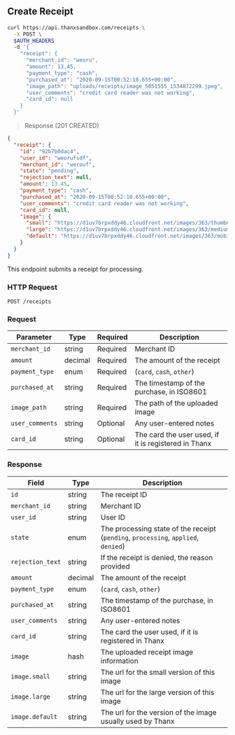 ## Create Receipt

```bash
curl https://api.thanxsandbox.com/receipts \
  -X POST \
  $AUTH_HEADERS
  -d '{
    "receipt": {
      "merchant_id": "weoru",
      "amount": 13.45,
      "payment_type": "cash",
      "purchased_at": "2020-09-15T00:52:10.655+00:00",
      "image_path": "uploads/receipts/image_5051555_1534872299.jpeg",
      "user_comments": "credit card reader was not working",
      "card_id": null
    }
  }'
```

> Response (201 CREATED)

```json
{
  "receipt": {
    "id": "92b7b0dac4",
    "user_id": "weorufsdf",
    "merchant_id": "werouf",
    "state": "pending",
    "rejection_text": null,
    "amount": 13.45,
    "payment_type": "cash",
    "purchased_at": "2020-09-15T00:52:10.655+00:00",
    "user_comments": "credit card reader was not working",
    "card_id": null,
    "image": {
      "small": "https://d1uv7brpxddy46.cloudfront.net/images/363/thumbnail/thumbnail-612c5e1821440637c0137be46d141e07.jpg?1604507010",
      "large": "https://d1uv7brpxddy46.cloudfront.net/images/363/medium/medium-612c5e1821440637c0137be46d141e07.jpg?1604507010",
      "default": "https://d1uv7brpxddy46.cloudfront.net/images/363/mobile/mobile-612c5e1821440637c0137be46d141e07.jpg?1604507010"
    }
  }
}
```

This endpoint submits a receipt for processing.

### HTTP Request

`POST /receipts`

### Request

Parameter | Type | Required | Description
--------- | ---- | -------- | -----------
`merchant_id` | string | Required | Merchant ID
`amount` | decimal | Required | The amount of the receipt
`payment_type` | enum | Required | (`card`, `cash`, `other`)
`purchased_at` | string | Required | The timestamp of the purchase, in ISO8601
`image_path` | string | Required | The path of the uploaded image
`user_comments` | string | Optional | Any user-entered notes
`card_id` | string | Optional | The card the user used, if it is registered in Thanx

### Response

Field | Type | Description
----- | ---- | -----------
`id` | string | The receipt ID
`merchant_id` | string | Merchant ID
`user_id` | string | User ID
`state` | enum | The processing state of the receipt (`pending`, `processing`, `applied`, `denied`)
`rejection_text` | string | If the receipt is denied, the reason provided
`amount` | decimal | The amount of the receipt
`payment_type` | enum | (`card`, `cash`, `other`)
`purchased_at` | string | The timestamp of the purchase, in ISO8601
`user_comments` | string | Any user-entered notes
`card_id` | string | The card the user used, if it is registered in Thanx
`image` | hash | The uploaded receipt image information
`image.small` | string | The url for the small version of this image
`image.large` | string | The url for the large version of this image
`image.default` | string | The url for the version of the image usually used by Thanx
